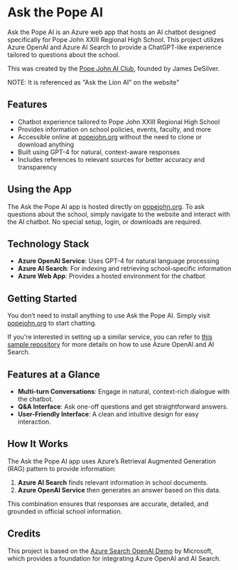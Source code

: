 # Ask the Pope AI

Ask the Pope AI is an Azure web app that hosts an AI chatbot designed specifically for Pope John XXIII Regional High School. This project utilizes Azure OpenAI and Azure AI Search to provide a ChatGPT-like experience tailored to questions about the school.

This was created by the [Pope John AI Club](https://sites.google.com/view/pj-ai-club), founded by James DeSilver.

NOTE: It is referenced as "Ask the Lion AI" on the website"

## Features

- Chatbot experience tailored to Pope John XXIII Regional High School
- Provides information on school policies, events, faculty, and more
- Accessible online at [popejohn.org](https://popejohn.org) without the need to clone or download anything
- Built using GPT-4 for natural, context-aware responses
- Includes references to relevant sources for better accuracy and transparency

## Using the App

The Ask the Pope AI app is hosted directly on [popejohn.org](https://popejohn.org). To ask questions about the school, simply navigate to the website and interact with the AI chatbot. No special setup, login, or downloads are required.

## Technology Stack

- **Azure OpenAI Service**: Uses GPT-4 for natural language processing
- **Azure AI Search**: For indexing and retrieving school-specific information
- **Azure Web App**: Provides a hosted environment for the chatbot

## Getting Started

You don’t need to install anything to use Ask the Pope AI. Simply visit [popejohn.org](https://popejohn.org) to start chatting.

If you're interested in setting up a similar service, you can refer to [this sample repository](https://github.com/azure-samples/azure-search-openai-demo) for more details on how to use Azure OpenAI and AI Search.

## Features at a Glance

- **Multi-turn Conversations**: Engage in natural, context-rich dialogue with the chatbot.
- **Q&A Interface**: Ask one-off questions and get straightforward answers.
- **User-Friendly Interface**: A clean and intuitive design for easy interaction.

## How It Works

The Ask the Pope AI app uses Azure’s Retrieval Augmented Generation (RAG) pattern to provide information:
1. **Azure AI Search** finds relevant information in school documents.
2. **Azure OpenAI Service** then generates an answer based on this data.

This combination ensures that responses are accurate, detailed, and grounded in official school information.

## Credits

This project is based on the [Azure Search OpenAI Demo](https://github.com/azure-samples/azure-search-openai-demo) by Microsoft, which provides a foundation for integrating Azure OpenAI and AI Search.
